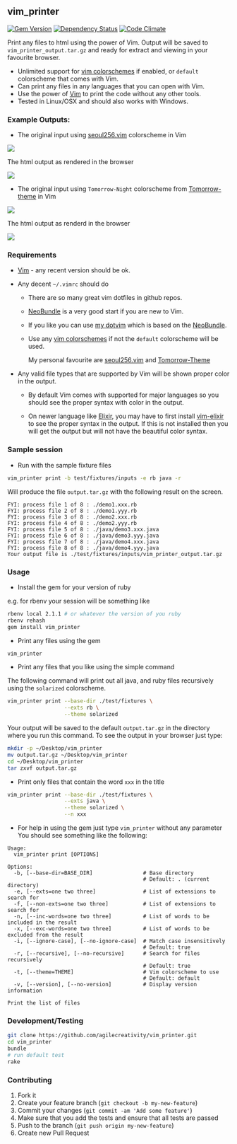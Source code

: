 ## vim_printer

[![Gem Version](https://badge.fury.io/rb/vim_printer.svg)](http://badge.fury.io/rb/vim_printer)
[![Dependency Status](https://gemnasium.com/agilecreativity/vim_printer.png)](https://gemnasium.com/agilecreativity/vim_printer)
[![Code Climate](https://codeclimate.com/github/agilecreativity/vim_printer.png)](https://codeclimate.com/github/agilecreativity/vim_printer)

Print any files to html using the power of Vim. Output will be saved to `vim_printer_output.tar.gz` and ready for
extract and viewing in your favourite browser.

- Unlimited support for [vim colorschemes][] if enabled, or `default` colorscheme that comes with Vim.
- Can print any files in any languages that you can open with Vim.
- Use the power of [Vim][] to print the code without any other tools.
- Tested in Linux/OSX and should also works with Windows.

### Example Outputs:

- The original input using [seoul256.vim][] colorscheme in Vim

![](https://github.com/agilecreativity/vim_printer/raw/master/01-seoul256-input.png)

The html output as rendered in the browser

![](https://github.com/agilecreativity/vim_printer/raw/master/01-seoul256-output.png)

- The original input using `Tomorrow-Night` colorscheme from [Tomorrow-theme][] in Vim

![](https://github.com/agilecreativity/vim_printer/raw/master/02-Tomorrow-Night-input.png)

The html output as renderd in the browser

![](https://github.com/agilecreativity/vim_printer/raw/master/02-Tomorrow-Night-output.png)

### Requirements

- [Vim][] - any recent version should be ok.

- Any decent `~/.vimrc` should do

  * There are so many great vim dotfiles in github repos.

  * [NeoBundle][] is a very good start if you are new to Vim.

  * If you like you can use [my dotvim][] which is based on the [NeoBundle][].

  * Use any [vim colorschemes][] if not the `default` colorscheme will be used.

    My personal favourite are [seoul256.vim][] and [Tomorrow-Theme][]

- Any valid file types that are supported by Vim will be shown proper color in the output.

  * By default Vim comes with supported for major languages so you should see the proper syntax with color in the output.

  * On newer language like [Elixir][], you may have to first install [vim-elixir][] to see the proper syntax in the output.
    If this is not installed then you will get the output but will not have the beautiful color syntax.

### Sample session

- Run with the sample fixture files

```sh
vim_printer print -b test/fixtures/inputs -e rb java -r
```

Will produce the file `output.tar.gz` with the following result on the screen.

```
FYI: process file 1 of 8 : ./demo1.xxx.rb
FYI: process file 2 of 8 : ./demo1.yyy.rb
FYI: process file 3 of 8 : ./demo2.xxx.rb
FYI: process file 4 of 8 : ./demo2.yyy.rb
FYI: process file 5 of 8 : ./java/demo3.xxx.java
FYI: process file 6 of 8 : ./java/demo3.yyy.java
FYI: process file 7 of 8 : ./java/demo4.xxx.java
FYI: process file 8 of 8 : ./java/demo4.yyy.java
Your output file is ./test/fixtures/inputs/vim_printer_output.tar.gz
```

### Usage

- Install the gem for your version of ruby

e.g. for rbenv your session will be something like

```sh
rbenv local 2.1.1 # or whatever the version of you ruby
rbenv rehash
gem install vim_printer
```
- Print any files using the gem

```sh
vim_printer
```
- Print any files that you like using the simple command

The following command will print out all java, and ruby files recursively
using the `solarized` colorscheme.

```sh
vim_printer print --base-dir ./test/fixtures \
                  --exts rb \
                  --theme solarized
```

Your output will be saved to the default `output.tar.gz` in the directory where you run this command.
To see the output in your browser just type:

```sh
mkdir -p ~/Desktop/vim_printer
mv output.tar.gz ~/Desktop/vim_printer
cd ~/Desktop/vim_printer
tar zxvf output.tar.gz
```

- Print only files that contain the word `xxx` in the title

```sh
vim_printer print --base-dir ./test/fixtures \
                  --exts java \
                  --theme solarized \
                  --n xxx
```

- For help in using the gem just type `vim_printer` without any parameter
You should see something like the following:

```
Usage:
  vim_printer print [OPTIONS]

Options:
  -b, [--base-dir=BASE_DIR]                # Base directory
                                           # Default: . (current directory)
  -e, [--exts=one two three]               # List of extensions to search for
  -f, [--non-exts=one two three]           # List of extensions to search for
  -n, [--inc-words=one two three]          # List of words to be included in the result
  -x, [--exc-words=one two three]          # List of words to be excluded from the result
  -i, [--ignore-case], [--no-ignore-case]  # Match case insensitively
                                           # Default: true
  -r, [--recursive], [--no-recursive]      # Search for files recursively
                                           # Default: true
  -t, [--theme=THEME]                      # Vim colorscheme to use
                                           # Default: default
  -v, [--version], [--no-version]          # Display version information

Print the list of files
```

### Development/Testing

```sh
git clone https://github.com/agilecreativity/vim_printer.git
cd vim_printer
bundle
# run default test
rake
```

### Contributing

1. Fork it
2. Create your feature branch (`git checkout -b my-new-feature`)
3. Commit your changes (`git commit -am 'Add some feature'`)
4. Make sure that you add the tests and ensure that all tests are passed
5. Push to the branch (`git push origin my-new-feature`)
6. Create new Pull Request

[NeoBundle]: https://github.com/Shougo/neobundle.vim
[Vim]: https://www.vim.org
[my dotvim]: https://github.com/agilecreativity/dotvim
[Elixir]: http://elixir-lang.org
[vim-elixir]: https://github.com/elixir-lang/vim-elixir
[vim colorschemes]: https://github.com/flazz/vim-colorschemes/tree/master/colors
[seoul256.vim]: https://github.com/junegunn/seoul256.vim
[Tomorrow-theme]: https://github.com/ChrisKempson/Tomorrow-Theme
